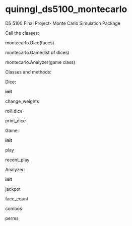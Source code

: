 # quinngl_ds5100_montecarlo
DS 5100 Final Project- Monte Carlo Simulation Package

Call the classes:

montecarlo.Dice(faces)

montecarlo.Game(list of dices)

montecarlo.Analyzer(game class)

Classes and methods:

Dice:

  __init__
  
  change_weights
  
  roll_dice
  
  print_dice
  
Game:

  __init__
  
  play
  
  recent_play
  
Analyzer:

  __init__
  
  jackpot
  
  face_count
  
  combos
  
  perms
